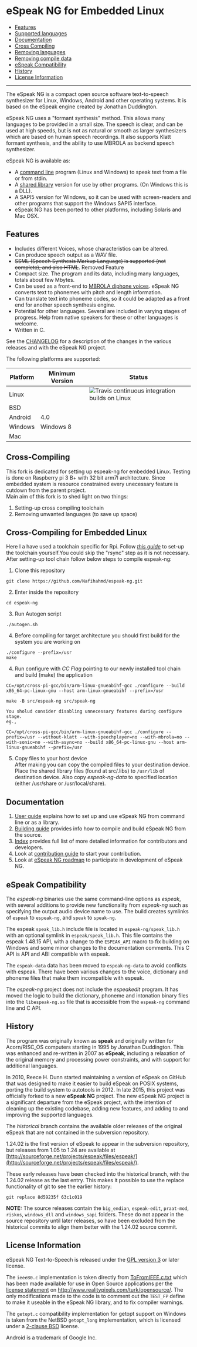 # eSpeak NG for Embedded Linux

- [Features](#features)
- [Supported languages](docs/languages.md)
- [Documentation](#documentation)
- [Cross Compiling](#cross-compiling)
- [Removing languages](docs/rm-languages.md)
- [Removing compile data](docs/rm-compiledata.md)
- [eSpeak Compatibility](#espeak-compatibility)
- [History](#history)
- [License Information](#license-information)
--------

The eSpeak NG is a compact open source software text-to-speech synthesizer for 
Linux, Windows, Android and other operating systems. It is based on the eSpeak engine created by Jonathan Duddington.

eSpeak NG uses a "formant synthesis" method. This allows many languages to be
provided in a small size. The speech is clear, and can be used at high speeds,
but is not as natural or smooth as larger synthesizers which are based on human
speech recordings. It also supports Klatt formant synthesis, and the ability
to use MBROLA as backend speech synthesizer.

eSpeak NG is available as:

*  A [command line](src/espeak-ng.1.ronn) program (Linux and Windows) to speak text from a file or
   from stdin.
*  A [shared library](docs/integration.md) version for use by other programs. (On Windows this is
   a DLL).
*  A SAPI5 version for Windows, so it can be used with screen-readers and
   other programs that support the Windows SAPI5 interface.
*  eSpeak NG has been ported to other platforms, including Solaris and Mac
   OSX.

## Features

*  Includes different Voices, whose characteristics can be altered.
*  Can produce speech output as a WAV file.
*  ~~SSML (Speech Synthesis Markup Language) is supported (not complete),
   and also HTML~~. Removed Feature
*  Compact size.  The program and its data, including many languages,
   totals about few Mbytes.
*  Can be used as a front-end to [MBROLA diphone voices](docs/mbrola.md).
   eSpeak NG converts text to phonemes with pitch and length information.
*  Can translate text into phoneme codes, so it could be adapted as a
   front end for another speech synthesis engine.
*  Potential for other languages. Several are included in varying stages
   of progress. Help from native speakers for these or other languages is
   welcome.
*  Written in C.

See the [CHANGELOG](CHANGELOG.md) for a description of the changes in the
various releases and with the eSpeak NG project.

The following platforms are supported:

| Platform    | Minimum Version | Status |
|-------------|-----------------|--------|
| Linux       |                 | ![[Travis continuous integration builds on Linux](https://travis-ci.org/espeak-ng/espeak-ng)](https://secure.travis-ci.org/espeak-ng/espeak-ng.svg?branch=master) |
| BSD         |                 |        |
| Android     | 4.0             |        |
| Windows     | Windows 8       |        |
| Mac         |                 |        |

## Cross-Compiling 
This fork is dedicated for setting up espeak-ng for embedded Linux. Testing is done on Raspberry pi 3 B+ with 32 bit arm7l architecture. Since embedded system is resource constrained every unecessary feature is cutdown from the parent project.\
Main aim of this fork is to shed light on two things:
1. Setting-up cross compiling toolchain
2. Removing unwanted languages (to save up space)

## Cross-Compiling for Embedded Linux  
Here I a have used a toolchain specific for Rpi. Follow [*this guide*](https://stackoverflow.com/questions/19162072/how-to-install-the-raspberry-pi-cross-compiler-on-my-linux-host-machine/58559140#58559140) to set-up the toolchain yourself.You could skip the "rsync" step as it is not necessary.\
After setting-up tool chain follow below steps to compile espeak-ng:
1. Clone this repository
```
git clone https://github.com/Nafihahmd/espeak-ng.git
``` 
2. Enter inside the repository
```
cd espeak-ng
```
3. Run Autogen script
```
./autogen.sh
```
4. Before compiling for target architecture you should first build for the system you are working on
```
./configure --prefix=/usr
make 
```

4. Run configure with *CC Flag* pointing to our newly installed tool chain and build (make) the application
```
CC=/opt/cross-pi-gcc/bin/arm-linux-gnueabihf-gcc ./configure --build x86_64-pc-linux-gnu --host arm-linux-gnueabihf --prefix=/usr

make -B src/espeak-ng src/speak-ng
```
	You sholud consider disabling unnecessary features during configure stage.
	eg.,
 ```
 CC=/opt/cross-pi-gcc/bin/arm-linux-gnueabihf-gcc ./configure --prefix=/usr --without-klatt --with-speechplayer=no --with-mbrola=no --with-sonic=no --with-async=no --build x86_64-pc-linux-gnu --host arm-linux-gnueabihf --prefix=/usr
 ```

5. Copy files to your host device  
	After making you can copy the compiled files to your destination device. Place the shared library files (found at src/.libs) to `/usr/lib` of destination device. Also copy *espeak-ng-data* to specified location (either /usr/share or /usr/local/share).

## Documentation

1. [User guide](docs/guide.md) explains how to set up and use eSpeak NG from command line or as a library.
2. [Building guide](docs/building.md) provides info how to compile and build eSpeak NG from the source.
4. [Index](docs/index.md) provides full list of more detailed information for contributors and developers.
5. Look at [contribution guide](docs/contributing.md) to start your contribution.
6. Look at [eSpeak NG roadmap](https://github.com/espeak-ng/espeak-ng/wiki/eSpeak-NG-roadmap) to participate in development of eSpeak NG.

## eSpeak Compatibility

The *espeak-ng* binaries use the same command-line options as *espeak*, with
several additions to provide new functionality from *espeak-ng* such as specifying
the output audio device name to use. The build creates symlinks of `espeak` to
`espeak-ng`, and `speak` to `speak-ng`.

The espeak `speak_lib.h` include file is located in `espeak-ng/speak_lib.h` with
an optional symlink in `espeak/speak_lib.h`. This file contains the espeak 1.48.15
API, with a change to the `ESPEAK_API` macro to fix building on Windows
and some minor changes to the documentation comments. This C API is API and ABI
compatible with espeak.

The `espeak-data` data has been moved to `espeak-ng-data` to avoid conflicts with
espeak. There have been various changes to the voice, dictionary and phoneme files
that make them incompatible with espeak.

The *espeak-ng* project does not include the *espeakedit* program. It has moved
the logic to build the dictionary, phoneme and intonation binary files into the
`libespeak-ng.so` file that is accessible from the `espeak-ng` command line and
C API.

## History

The program was originally known as __speak__ and originally written
for Acorn/RISC\_OS computers starting in 1995 by Jonathan Duddington. This was
enhanced and re-written in 2007 as __eSpeak__, including a relaxation of the
original memory and processing power constraints, and with support for additional
languages.

In 2010, Reece H. Dunn started maintaining a version of eSpeak on GitHub that
was designed to make it easier to build eSpeak on POSIX systems, porting the
build system to autotools in 2012. In late 2015, this project was officially
forked to a new __eSpeak NG__ project. The new eSpeak NG project is a significant
departure from the eSpeak project, with the intention of cleaning up the
existing codebase, adding new features, and adding to and improving the
supported languages.

The *historical* branch contains the available older releases of the original
eSpeak that are not contained in the subversion repository.

1.24.02 is the first version of eSpeak to appear in the subversion
repository, but releases from 1.05 to 1.24 are available at
[http://sourceforge.net/projects/espeak/files/espeak/](http://sourceforge.net/projects/espeak/files/espeak/).

These early releases have been checked into the historical branch,
with the 1.24.02 release as the last entry. This makes it possible
to use the replace functionality of git to see the earlier history:

	git replace 8d59235f 63c1c019

__NOTE:__ The source releases contain the `big_endian`, `espeak-edit`,
`praat-mod`, `riskos`, `windows_dll` and `windows_sapi` folders. These
do not appear in the source repository until later releases, so have
been excluded from the historical commits to align them better with
the 1.24.02 source commit.

## License Information

eSpeak NG Text-to-Speech is released under the [GPL version 3](COPYING) or
later license.

The `ieee80.c` implementation is taken directly from
[ToFromIEEE.c.txt](http://www.realitypixels.com/turk/opensource/ToFromIEEE.c.txt)
which has been made available for use in Open Source applications per the
[license statement](COPYING.IEEE) on http://www.realitypixels.com/turk/opensource/.
The only modifications made to the code is to comment out the `TEST_FP` define
to make it useable in the eSpeak NG library, and to fix compiler warnings.

The `getopt.c` compatibility implementation for getopt support on Windows is
taken from the NetBSD `getopt_long` implementation, which is licensed under a
[2-clause BSD](COPYING.BSD2) license.

Android is a trademark of Google Inc.
